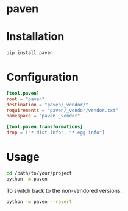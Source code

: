 # paven

# Installation

```bash
pip install paven
```

# Configuration

```toml
[tool.paven]
root = "paven"
destination = "paven/_vendor/"
requirements = "paven/_vendor/vendor.txt"
namespace = "paven._vendor"

[tool.paven.transformations]
drop = ["*.dist-info", "*.egg-info"]
```

# Usage

```bash
cd /path/to/your/project
python -m paven
```

To switch back to the non-vendored versions:
```bash
python -m paven --revert
```
